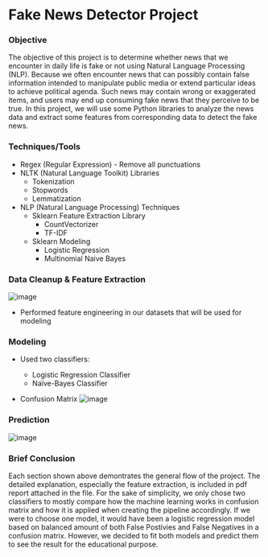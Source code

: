 # Fake News Detector Project 
### Objective
The objective of this project is to determine whether news that we encounter in daily life is fake or not using Natural Language Processing (NLP). Because we often encounter news that can possibly contain false information intended to manipulate public media or extend particular ideas to  achieve political agenda. Such news may contain wrong or exaggerated items, and users may end up consuming fake news that they perceive to be true. In this project, we will use some Python libraries to analyze the news data and extract some features from corresponding data to detect the fake news.

### Techniques/Tools
- Regex (Regular Expression) - Remove all punctuations
- NLTK (Natural Language Toolkit) Libraries 
  - Tokenization 
  - Stopwords
  - Lemmatization 
- NLP (Natural Language Processing) Techniques
  - Sklearn Feature Extraction Library 
    - CountVectorizer 
    - TF-IDF 
  - Sklearn Modeling 
    - Logistic Regression
    - Multinomial Naive Bayes 

### Data Cleanup & Feature Extraction

![image](https://user-images.githubusercontent.com/89524942/166177491-4a278d96-3ef2-4678-a7c7-478cd30d5479.png)

- Performed feature engineering in our datasets that will be used for modeling 

### Modeling 
- Used two classifiers:
  - Logistic Regression Classifier
  - Naïve-Bayes Classifier

- Confusion Matrix 
![image](https://user-images.githubusercontent.com/89524942/166177870-a64283b1-d20b-4a9c-9a1d-324f1e3fbb8f.png)

### Prediction 
![image](https://user-images.githubusercontent.com/89524942/166177978-93aa59a3-2ce2-41fa-8250-c6d67332dfe5.png)

### Brief Conclusion
Each section shown above demontrates the general flow of the project. The detailed explanation, especially the feature extraction, is included in pdf report attached in the file. For the sake of simplicity, we only chose two classifiers to mostly compare how the machine learning works in confusion matrix and how it is applied when creating the pipeline accordingly. If we were to choose one model, it would have been a logistic regression model based on balanced amount of both False Postivies and False Negatives in a confusion matrix. However, we decided to fit both models and predict them to see the result for the educational purpose.
